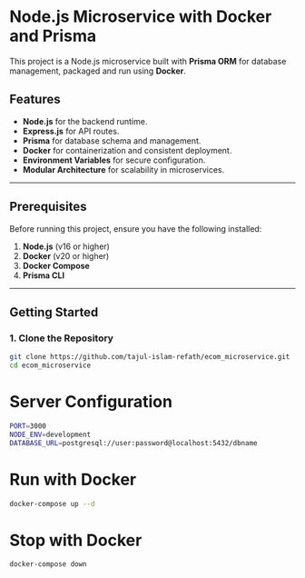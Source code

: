 # Node.js Microservice with Docker and Prisma

This project is a Node.js microservice built with **Prisma ORM** for database management, packaged and run using **Docker**.

## Features

- **Node.js** for the backend runtime.
- **Express.js** for API routes.
- **Prisma** for database schema and management.
- **Docker** for containerization and consistent deployment.
- **Environment Variables** for secure configuration.
- **Modular Architecture** for scalability in microservices.

---

## Prerequisites

Before running this project, ensure you have the following installed:

1. **Node.js** (v16 or higher)
2. **Docker** (v20 or higher)
3. **Docker Compose**
4. **Prisma CLI**

---

## Getting Started

### 1. Clone the Repository

```bash
git clone https://github.com/tajul-islam-refath/ecom_microservice.git
cd ecom_microservice
```

# Server Configuration

```bash
PORT=3000
NODE_ENV=development
DATABASE_URL=postgresql://user:password@localhost:5432/dbname
```

# Run with Docker

```bash
docker-compose up --d
```

# Stop with Docker

```bash
docker-compose down
```
